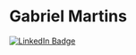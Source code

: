 # Gabriel Martins

[![LinkedIn Badge](https://img.shields.io/badge/-Gabriel-555?labelColor=0d1117&logo=LinkedIn&logoColor=0a66c2&color=0d1117&style=for-the-badge)](https://linkedin.com/in/gabriel-martins-p)
